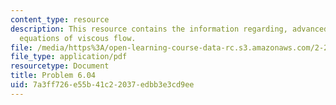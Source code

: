 ```yaml
---
content_type: resource
description: This resource contains the information regarding, advanced fluid mechanics,
  equations of viscous flow.
file: /media/https%3A/open-learning-course-data-rc.s3.amazonaws.com/2-25-advanced-fluid-mechanics-fall-2013/7a3ff726e55b41c22037edbb3e3cd9ee_MIT2_25F13_Shapi-6.04-Prob.pdf
file_type: application/pdf
resourcetype: Document
title: Problem 6.04
uid: 7a3ff726-e55b-41c2-2037-edbb3e3cd9ee
---
```

